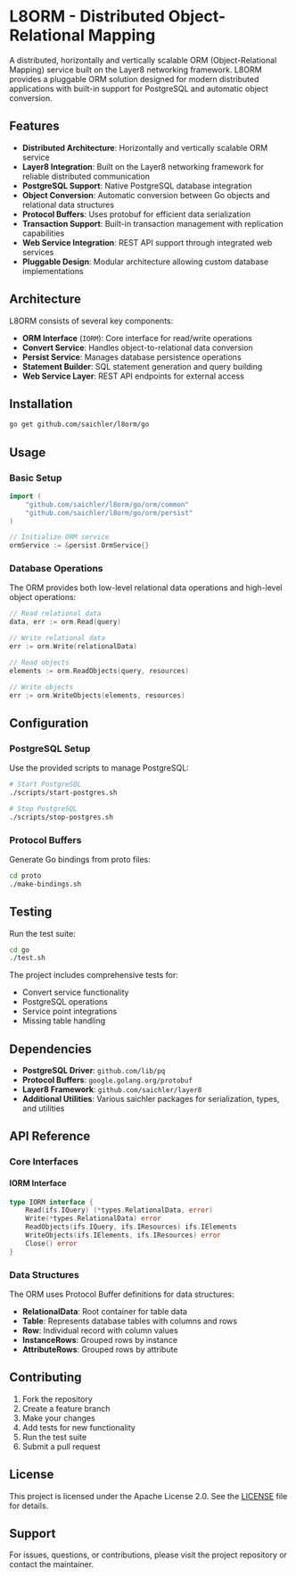 # L8ORM - Distributed Object-Relational Mapping

A distributed, horizontally and vertically scalable ORM (Object-Relational Mapping) service built on the Layer8 networking framework. L8ORM provides a pluggable ORM solution designed for modern distributed applications with built-in support for PostgreSQL and automatic object conversion.

## Features

- **Distributed Architecture**: Horizontally and vertically scalable ORM service
- **Layer8 Integration**: Built on the Layer8 networking framework for reliable distributed communication
- **PostgreSQL Support**: Native PostgreSQL database integration
- **Object Conversion**: Automatic conversion between Go objects and relational data structures
- **Protocol Buffers**: Uses protobuf for efficient data serialization
- **Transaction Support**: Built-in transaction management with replication capabilities
- **Web Service Integration**: REST API support through integrated web services
- **Pluggable Design**: Modular architecture allowing custom database implementations

## Architecture

L8ORM consists of several key components:

- **ORM Interface** (`IORM`): Core interface for read/write operations
- **Convert Service**: Handles object-to-relational data conversion
- **Persist Service**: Manages database persistence operations
- **Statement Builder**: SQL statement generation and query building
- **Web Service Layer**: REST API endpoints for external access

## Installation

```bash
go get github.com/saichler/l8orm/go
```

## Usage

### Basic Setup

```go
import (
    "github.com/saichler/l8orm/go/orm/common"
    "github.com/saichler/l8orm/go/orm/persist"
)

// Initialize ORM service
ormService := &persist.OrmService{}
```

### Database Operations

The ORM provides both low-level relational data operations and high-level object operations:

```go
// Read relational data
data, err := orm.Read(query)

// Write relational data
err := orm.Write(relationalData)

// Read objects
elements := orm.ReadObjects(query, resources)

// Write objects
err := orm.WriteObjects(elements, resources)
```

## Configuration

### PostgreSQL Setup

Use the provided scripts to manage PostgreSQL:

```bash
# Start PostgreSQL
./scripts/start-postgres.sh

# Stop PostgreSQL
./scripts/stop-postgres.sh
```

### Protocol Buffers

Generate Go bindings from proto files:

```bash
cd proto
./make-bindings.sh
```

## Testing

Run the test suite:

```bash
cd go
./test.sh
```

The project includes comprehensive tests for:
- Convert service functionality
- PostgreSQL operations
- Service point integrations
- Missing table handling

## Dependencies

- **PostgreSQL Driver**: `github.com/lib/pq`
- **Protocol Buffers**: `google.golang.org/protobuf`
- **Layer8 Framework**: `github.com/saichler/layer8`
- **Additional Utilities**: Various saichler packages for serialization, types, and utilities

## API Reference

### Core Interfaces

#### IORM Interface
```go
type IORM interface {
    Read(ifs.IQuery) (*types.RelationalData, error)
    Write(*types.RelationalData) error
    ReadObjects(ifs.IQuery, ifs.IResources) ifs.IElements
    WriteObjects(ifs.IElements, ifs.IResources) error
    Close() error
}
```

### Data Structures

The ORM uses Protocol Buffer definitions for data structures:

- **RelationalData**: Root container for table data
- **Table**: Represents database tables with columns and rows
- **Row**: Individual record with column values
- **InstanceRows**: Grouped rows by instance
- **AttributeRows**: Grouped rows by attribute

## Contributing

1. Fork the repository
2. Create a feature branch
3. Make your changes
4. Add tests for new functionality
5. Run the test suite
6. Submit a pull request

## License

This project is licensed under the Apache License 2.0. See the [LICENSE](LICENSE) file for details.

## Support

For issues, questions, or contributions, please visit the project repository or contact the maintainer.